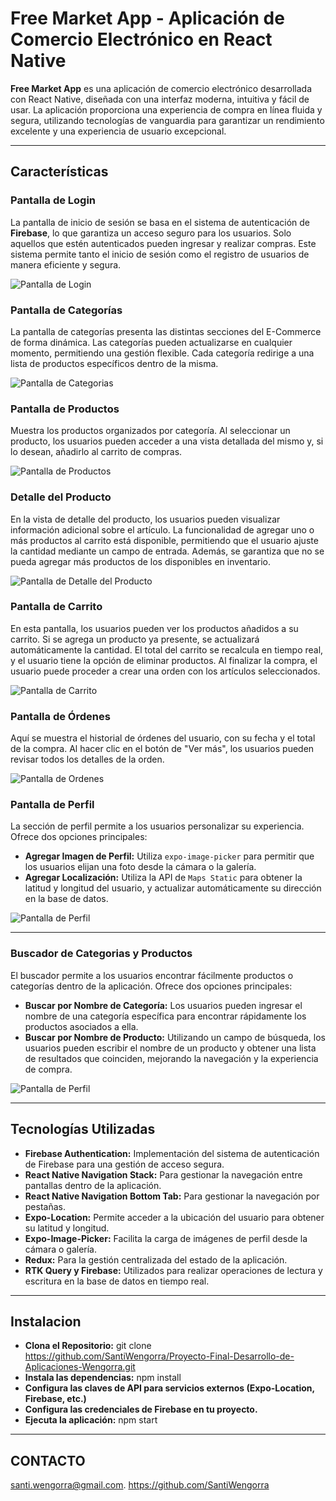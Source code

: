 # Free Market App - Aplicación de Comercio Electrónico en React Native

**Free Market App** es una aplicación de comercio electrónico desarrollada con React Native, diseñada con una interfaz moderna, intuitiva y fácil de usar. La aplicación proporciona una experiencia de compra en línea fluida y segura, utilizando tecnologías de vanguardia para garantizar un rendimiento excelente y una experiencia de usuario excepcional.

---

## Características

### Pantalla de Login

La pantalla de inicio de sesión se basa en el sistema de autenticación de **Firebase**, lo que garantiza un acceso seguro para los usuarios. Solo aquellos que estén autenticados pueden ingresar y realizar compras. Este sistema permite tanto el inicio de sesión como el registro de usuarios de manera eficiente y segura.

![Pantalla de Login](./assets/login.screen.png)

### Pantalla de Categorías

La pantalla de categorías presenta las distintas secciones del E-Commerce de forma dinámica. Las categorías pueden actualizarse en cualquier momento, permitiendo una gestión flexible. Cada categoría redirige a una lista de productos específicos dentro de la misma.

![Pantalla de Categorias](./assets/categories.screen.png)

### Pantalla de Productos

Muestra los productos organizados por categoría. Al seleccionar un producto, los usuarios pueden acceder a una vista detallada del mismo y, si lo desean, añadirlo al carrito de compras.

![Pantalla de Productos](./assets/products.screen.png)

### Detalle del Producto

En la vista de detalle del producto, los usuarios pueden visualizar información adicional sobre el artículo. La funcionalidad de agregar uno o más productos al carrito está disponible, permitiendo que el usuario ajuste la cantidad mediante un campo de entrada. Además, se garantiza que no se pueda agregar más productos de los disponibles en inventario.

![Pantalla de Detalle del Producto](./assets/productDetail.screen.png)

### Pantalla de Carrito

En esta pantalla, los usuarios pueden ver los productos añadidos a su carrito. Si se agrega un producto ya presente, se actualizará automáticamente la cantidad. El total del carrito se recalcula en tiempo real, y el usuario tiene la opción de eliminar productos. Al finalizar la compra, el usuario puede proceder a crear una orden con los artículos seleccionados.

![Pantalla de Carrito](./assets/cart.screen.png)

### Pantalla de Órdenes

Aquí se muestra el historial de órdenes del usuario, con su fecha y el total de la compra. Al hacer clic en el botón de "Ver más", los usuarios pueden revisar todos los detalles de la orden.

![Pantalla de Ordenes](./assets/orders.screen.png)

### Pantalla de Perfil

La sección de perfil permite a los usuarios personalizar su experiencia. Ofrece dos opciones principales:

- **Agregar Imagen de Perfil:** Utiliza `expo-image-picker` para permitir que los usuarios elijan una foto desde la cámara o la galería.
- **Agregar Localización:** Utiliza la API de `Maps Static` para obtener la latitud y longitud del usuario, y actualizar automáticamente su dirección en la base de datos.

![Pantalla de Perfil](./assets/profile.screen.png)

---

### Buscador de Categorias y Productos

El buscador permite a los usuarios encontrar fácilmente productos o categorías dentro de la aplicación. Ofrece dos opciones principales:

- **Buscar por Nombre de Categoría:** Los usuarios pueden ingresar el nombre de una categoría específica para encontrar rápidamente los productos asociados a ella.
- **Buscar por Nombre de Producto:** Utilizando un campo de búsqueda, los usuarios pueden escribir el nombre de un producto y obtener una lista de resultados que coinciden, mejorando la navegación y la experiencia de compra.

![Pantalla de Perfil](./assets/profile.screen.png)

---

## Tecnologías Utilizadas

- **Firebase Authentication:** Implementación del sistema de autenticación de Firebase para una gestión de acceso segura.
- **React Native Navigation Stack:** Para gestionar la navegación entre pantallas dentro de la aplicación.
- **React Native Navigation Bottom Tab:** Para gestionar la navegación por pestañas.
- **Expo-Location:** Permite acceder a la ubicación del usuario para obtener su latitud y longitud.
- **Expo-Image-Picker:** Facilita la carga de imágenes de perfil desde la cámara o galería.
- **Redux:** Para la gestión centralizada del estado de la aplicación.
- **RTK Query y Firebase:** Utilizados para realizar operaciones de lectura y escritura en la base de datos en tiempo real.

---

## Instalacion

- **Clona el Repositorio:** git clone https://github.com/SantiWengorra/Proyecto-Final-Desarrollo-de-Aplicaciones-Wengorra.git
- **Instala las dependencias:** npm install
- **Configura las claves de API para servicios externos (Expo-Location, Firebase, etc.)**
- **Configura las credenciales de Firebase en tu proyecto.**
- **Ejecuta la aplicación:** npm start

---

## CONTACTO

santi.wengorra@gmail.com.
https://github.com/SantiWengorra
